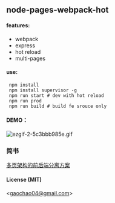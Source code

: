 ## node-pages-webpack-hot

#### features:

* webpack
* express
* hot reload
* multi-pages

#### use:

```
 npm install
 npm install supervisor -g
 npm run start # dev with hot reload
 npm run prod
 npm run build # build fe srouce only
```

#### DEMO：
![ezgif-2-5c3bbb985e.gif](http://oajua4pqj.qnssl.com/o_1bapeivda1g9o1ucm1r14fd0fclh.gif?aa=1)

### 简书
[多页架构的前后端分离方案](http://www.jianshu.com/p/1a452981f510)

#### License (MIT)
<[gaochao04@gmail.com](mailto:gaochao04@gmail.com)>

